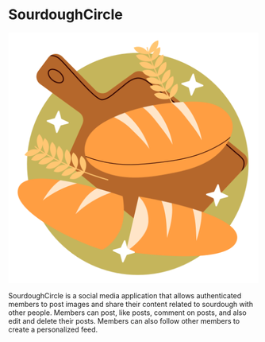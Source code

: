 # SourdoughCircle

![SourdoughCircle](docs/images/bakery%20(1).png)

SourdoughCircle is a social media application that allows authenticated members to post images and share their content related to sourdough with other people. Members can post, like posts, comment on posts, and also edit and delete their posts. Members can also follow other members to create a personalized feed.